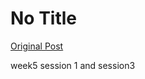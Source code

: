 # No Title

[Original Post](https://discourse.onlinedegree.iitm.ac.in/t/164277/266)

<p>week5 session 1 and session3</p>